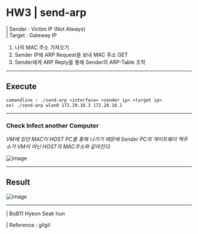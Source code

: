 # HW3 | send-arp

| Sender : Victim IP (Not Always)<br>
| Target : Gateway IP<br>
1. 나의 MAC 주소 가져오기<br>
2. Sender IP에 ARP Request을 보내 MAC 주소 GET<br>
3. Sender에게 ARP Reply를 통해 Sender의 ARP-Table 조작

---
## Execute
```
comandline : ./send-arp <interface> <sender ip> <target ip>
ex) ./send-arp wlan0 172.20.10.3 172.20.10.1
```
---
### Check Infect another Computer
_*VM에 있던 MAC이 HOST PC를 통해 나가기 때문에 Sender PC의 게이트웨이 맥주소가 VM이 아닌 HOST의 MAC주소와 같아진다.*_

![image](https://user-images.githubusercontent.com/79035672/183304121-0e09a533-50e0-4d51-a991-c362b4b18dcd.png)

---
## Result
![image](https://user-images.githubusercontent.com/79035672/183365465-4bf8f2be-1cbc-4148-b59a-7cb6f94d2faf.png)

---
| BoB11 Hyeon Seak hun

| Reference : gilgil

